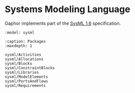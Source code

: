 # Systems Modeling Language

Gaphor implements part of the [SysML 1.6](https://www.omg.org/spec/SysML/1.6/About-SysML/) specification.

```{diagram} SysML
:model: sysml
```

```{toctree}
:caption: Packages
:maxdepth: 1

sysml/Activities
sysml/Allocations
sysml/Blocks
sysml/ConstraintBlocks
sysml/Libraries
sysml/ModelElements
sysml/PortsAndFlows
sysml/Requirements
```